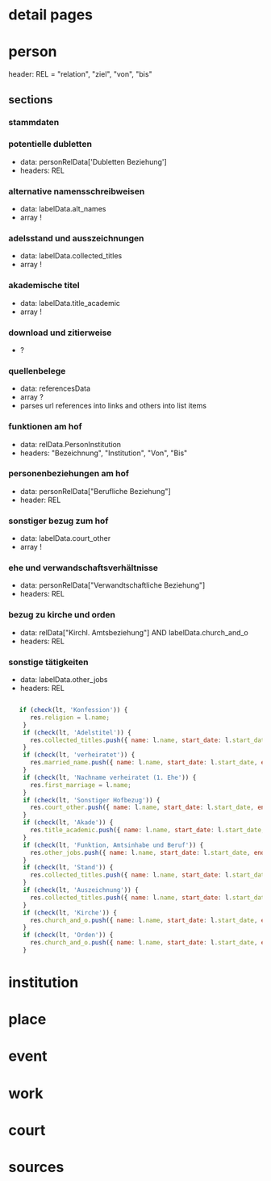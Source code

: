 # detail pages


# person 

header: REL = "relation", "ziel", "von", "bis"
## sections

### stammdaten 

### potentielle dubletten 
- data: personRelData['Dubletten Beziehung']
- headers: REL

### alternative namensschreibweisen 
- data: labelData.alt_names
- array !

### adelsstand und ausszeichnungen
- data: labelData.collected_titles
- array !

### akademische titel 
- data: labelData.title_academic
- array !

### download und zitierweise
- ?

### quellenbelege
- data: referencesData
- array ?
- parses url references into links and others into list items

### funktionen am hof
- data: relData.PersonInstitution
- headers: "Bezeichnung", "Institution", "Von", "Bis"

### personenbeziehungen am hof
- data: personRelData["Berufliche Beziehung"]
- header: REL

### sonstiger bezug zum hof
- data: labelData.court_other
- array !

### ehe und verwandschaftsverhältnisse
- data: personRelData["Verwandtschaftliche Beziehung"]
- headers: REL

### bezug zu kirche und orden 
- data: relData["Kirchl. Amtsbeziehung"] AND labelData.church_and_o
- headers: REL

### sonstige tätigkeiten 
- data: labelData.other_jobs
- headers: REL


```javascript

   if (check(lt, 'Konfession')) {
      res.religion = l.name;
    }
    if (check(lt, 'Adelstitel')) {
      res.collected_titles.push({ name: l.name, start_date: l.start_date, end_date: l.end_date });
    }
    if (check(lt, 'verheiratet')) {
      res.married_name.push({ name: l.name, start_date: l.start_date, end_date: l.end_date });
    }
    if (check(lt, 'Nachname verheiratet (1. Ehe')) {
      res.first_marriage = l.name;
    }
    if (check(lt, 'Sonstiger Hofbezug')) {
      res.court_other.push({ name: l.name, start_date: l.start_date, end_date: l.end_date });
    }
    if (check(lt, 'Akade')) {
      res.title_academic.push({ name: l.name, start_date: l.start_date, end_date: l.end_date });
    }
    if (check(lt, 'Funktion, Amtsinhabe und Beruf')) {
      res.other_jobs.push({ name: l.name, start_date: l.start_date, end_date: l.end_date });
    }
    if (check(lt, 'Stand')) {
      res.collected_titles.push({ name: l.name, start_date: l.start_date, end_date: l.end_date });
    }
    if (check(lt, 'Auszeichnung')) {
      res.collected_titles.push({ name: l.name, start_date: l.start_date, end_date: l.end_date });
    }
    if (check(lt, 'Kirche')) {
      res.church_and_o.push({ name: l.name, start_date: l.start_date, end_date: l.end_date });
    }
    if (check(lt, 'Orden')) {
      res.church_and_o.push({ name: l.name, start_date: l.start_date, end_date: l.end_date });
    }

```
# institution 


# place


# event


# work 


# court


# sources